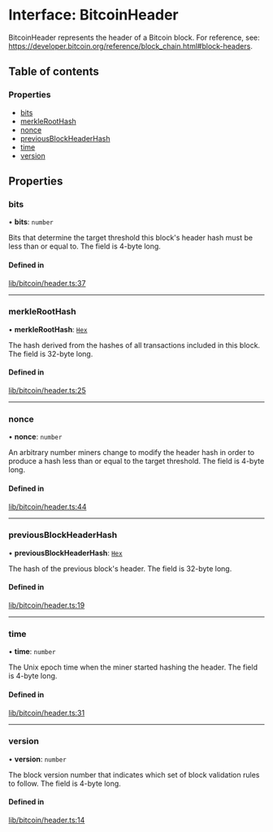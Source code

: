 # Interface: BitcoinHeader

BitcoinHeader represents the header of a Bitcoin block. For reference, see:
https://developer.bitcoin.org/reference/block_chain.html#block-headers.

## Table of contents

### Properties

- [bits](BitcoinHeader.md#bits)
- [merkleRootHash](BitcoinHeader.md#merkleroothash)
- [nonce](BitcoinHeader.md#nonce)
- [previousBlockHeaderHash](BitcoinHeader.md#previousblockheaderhash)
- [time](BitcoinHeader.md#time)
- [version](BitcoinHeader.md#version)

## Properties

### bits

• **bits**: `number`

Bits that determine the target threshold this block's header hash must be
less than or equal to. The field is 4-byte long.

#### Defined in

[lib/bitcoin/header.ts:37](https://github.com/jose-blockchain/tbtc-v2/blob/main/typescript/src/lib/bitcoin/header.ts#L37)

___

### merkleRootHash

• **merkleRootHash**: [`Hex`](../classes/Hex.md)

The hash derived from the hashes of all transactions included in this block.
The field is 32-byte long.

#### Defined in

[lib/bitcoin/header.ts:25](https://github.com/jose-blockchain/tbtc-v2/blob/main/typescript/src/lib/bitcoin/header.ts#L25)

___

### nonce

• **nonce**: `number`

An arbitrary number miners change to modify the header hash in order to
produce a hash less than or equal to the target threshold. The field is
4-byte long.

#### Defined in

[lib/bitcoin/header.ts:44](https://github.com/jose-blockchain/tbtc-v2/blob/main/typescript/src/lib/bitcoin/header.ts#L44)

___

### previousBlockHeaderHash

• **previousBlockHeaderHash**: [`Hex`](../classes/Hex.md)

The hash of the previous block's header. The field is 32-byte long.

#### Defined in

[lib/bitcoin/header.ts:19](https://github.com/jose-blockchain/tbtc-v2/blob/main/typescript/src/lib/bitcoin/header.ts#L19)

___

### time

• **time**: `number`

The Unix epoch time when the miner started hashing the header. The field is
4-byte long.

#### Defined in

[lib/bitcoin/header.ts:31](https://github.com/jose-blockchain/tbtc-v2/blob/main/typescript/src/lib/bitcoin/header.ts#L31)

___

### version

• **version**: `number`

The block version number that indicates which set of block validation rules
to follow. The field is 4-byte long.

#### Defined in

[lib/bitcoin/header.ts:14](https://github.com/jose-blockchain/tbtc-v2/blob/main/typescript/src/lib/bitcoin/header.ts#L14)

